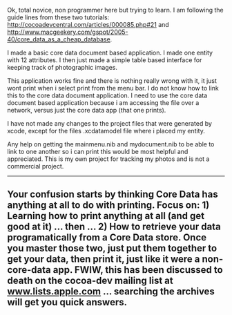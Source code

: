 

Ok, total novice, non programmer here but trying to learn.  I am following the guide lines from these two tutorials: http://cocoadevcentral.com/articles/000085.php#21 and http://www.macgeekery.com/gspot/2005-40/core_data_as_a_cheap_database.

I made a basic core data document based application.  I made one entity with 12 attributes.  I then just made a simple table based interface for keeping track of photographic images.  

This application works fine and there is nothing really wrong with it, it just wont print when i select print from the menu bar.  I do not know how to link this to the core data document application.  I need to use the core data document based application because i am accessing the file over a network, versus just the core data app (that one prints).

I have not made any changes to the project files that were generated by xcode, except for the files .xcdatamodel  file where i placed my entity.

Any help on getting the mainmenu.nib and mydocument.nib to be able to link to one another so i can print this would be most helpful and appreciated.  This is my own project for tracking my photos and is not a commercial project.

  
----
Your confusion starts by thinking Core Data has anything at all to do with printing. Focus on: 1) Learning how to print anything at all (and get good at it) ... then ... 2) How to retrieve your data programatically from a Core Data store. Once you master those two, just put them together to get your data, then print it, just like it were a non-core-data app. FWIW, this has been discussed to death on the cocoa-dev mailing list at www.lists.apple.com ... searching the archives will get you quick answers.
----